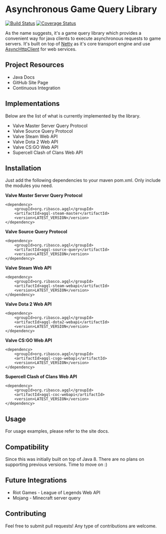 Asynchronous Game Query Library
===============================

[![Build Status](https://travis-ci.org/ribasco/async-gamequery-lib.svg?branch=master)](https://travis-ci.org/ribasco/async-gamequery-lib) [![Coverage Status](https://coveralls.io/repos/github/ribasco/async-gamequery-lib/badge.svg)](https://coveralls.io/github/ribasco/async-gamequery-lib)

As the name suggests, it's a game query library which provides a convenient way for java clients to execute asynchronous requests to game servers. It's built on top of [Netty](https://github.com/netty/netty) as it's core transport engine and use [AsyncHttpClient](https://github.com/AsyncHttpClient/async-http-client) for web services.

Project Resources
-------------

* Java Docs
* GitHub Site Page
* Continuous Integration

Implementations
----------------
 
Below are the list of what is currently implemented by the library.

* Valve Master Server Query Protocol
* Valve Source Query Protocol
* Valve Steam Web API
* Valve Dota 2 Web API
* Valve CS:GO Web API 
* Supercell Clash of Clans Web API
 
Installation
------------

Just add the following dependencies to your maven pom.xml. Only include the modules you need. 

**Valve Master Server Query Protocol**

```
<dependency>
    <groupId>org.ribasco.agql</groupId>
    <artifactId>agql-steam-master</artifactId>
    <version>LATEST_VERSION</version>
</dependency>
```

**Valve Source Query Protocol**

```
<dependency>
    <groupId>org.ribasco.agql</groupId>
    <artifactId>agql-source-query</artifactId>
    <version>LATEST_VERSION</version>
</dependency>
```

**Valve Steam Web API**

```
<dependency>
    <groupId>org.ribasco.agql</groupId>
    <artifactId>agql-steam-webapi</artifactId>
    <version>LATEST_VERSION</version>
</dependency>
```

**Valve Dota 2 Web API**

```
<dependency>
    <groupId>org.ribasco.agql</groupId>
    <artifactId>agql-dota2-webapi</artifactId>
    <version>LATEST_VERSION</version>
</dependency>
```

**Valve CS:GO Web API**

```
<dependency>
    <groupId>org.ribasco.agql</groupId>
    <artifactId>agql-csgo-webapi</artifactId>
    <version>LATEST_VERSION</version>
</dependency>
```

**Supercell Clash of Clans Web API**

```
<dependency>
    <groupId>org.ribasco.agql</groupId>
    <artifactId>agql-coc-webapi</artifactId>
    <version>LATEST_VERSION</version>
</dependency>
```

Usage
------------

For usage examples, please refer to the site docs.

Compatibility
-------------

Since this was initially built on top of Java 8. There are no plans on supporting previous versions. Time to move on :)

Future Integrations
--------------------

* Riot Games - League of Legends Web API
* Mojang - Minecraft server query  

Contributing
------------

Feel free to submit pull requests! Any type of contributions are welcome. 